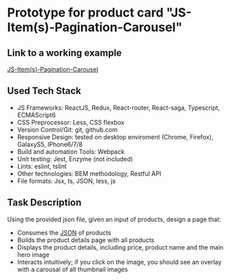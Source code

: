 # Prototype for product card "JS-Item(s)-Pagination-Carousel"


## Link to a working example
[JS-Item(s)-Pagination-Carousel](https://r1.userto.com/demo-js-item-carousel.html/)


## Used Tech Stack
* JS Frameworks: ReactJS, Redux, React-router, React-saga, Typescript, ECMAScript6 
* CSS Preprocessor: Less, CSS flexbox
* Version Control/Git: git, github.com
* Responsive Design: tested on desktop enviroment (Chrome, Firefox), GalaxyS5, IPhone6/7/8
* Build and automation Tools: Webpack
* Unit testing: Jest, Enzyme (not included)
* Lints: eslint, tslint
* Other technologies: BEM methodology, Restful API
* File formats: Jsx, ts, JSON, less, js


## Task Description
Using the provided json file, given an input of products, design a page that:
* Consumes the [JSON](https://r1.userto.com/dist/jsItemCarousel.json) of products
* Builds the product details page with all products
* Displays the product details, including price, product name and the main hero image
* Interacts intuitively; if you click on the image, you should see an overlay with a carousal of all thumbnail images

